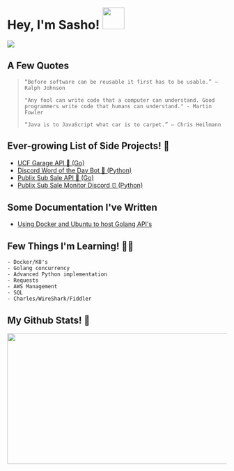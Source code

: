 # Hey, I'm Sasho! <img src="https://raw.githubusercontent.com/verma-anushka/verma-anushka/master/gifs/wave.gif" width="50px"/>

<img src="https://i2.wp.com/allhtaccess.info/wp-content/uploads/2018/03/programming.gif?fit=1281%2C716&ssl=1"/>

## A Few Quotes
> `“Before software can be reusable it first has to be usable.” – Ralph Johnson`
> 
> `"Any fool can write code that a computer can understand. Good programmers write code that humans can understand." - Martin Fowler`
> 
> `“Java is to JavaScript what car is to carpet.” – Chris Heilmann`

## Ever-growing List of Side Projects! 🏁
- [UCF Garage API 🚗 (Go)](https://github.com/sasho2k/University-Of-Central-Florida-Garage-API)
- [Discord Word of the Day Bot 🌄 (Python)](https://github.com/sasho2k/discord-word-of-the-day)
- [Publix Sub Sale API 🏪 (Go)](https://github.com/sasho2k/publix-sub-api)
- [Publix Sub Sale Monitor Discord ⏰ (Python)](https://github.com/sasho2k/publix-sub-api-monitor)

## Some Documentation I've Written
- [Using Docker and Ubuntu to host Golang API's](https://github.com/sasho2k/GOLANG-API-WITH-DOCKERS-AND-UBUNTU-DIGITAL-OCEAN/blob/main/dockerinfo.pdf)

## Few Things I'm Learning! 👨‍🎓
```
- Docker/K8's
- Golang concurrency
- Advanced Python implementation
- Requests
- AWS Management
- SQL
- Charles/WireShark/Fiddler
```

## My Github Stats! 🎌
<p align="center">
  <img src="https://github-readme-stats.vercel.app/api?username=sasho2k&show_icons=true&theme=dracula" height="300" width="600">
</p>
